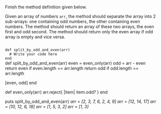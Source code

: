 Finish the method definition given below.

Given an array of numbers `arr`, the method should separate the array into 2 sub-arrays: one containing odd numbers, the other containing even numbers. The method should return an array of these two arrays, the even first and odd second.
The method should return only the even array if odd array is empty and vice versa.

<codeblock language="ruby" type="exercise" testMode="multipleInput">
<code>
def split_by_odd_and_even(arr)
  # Write your code here
end
</code>

<solution>
def split_by_odd_and_even(arr)
  even = even_only(arr)
  odd = arr - even
  return even if even.length == arr.length
  return odd if odd.length == arr.length

  [even, odd]
end

def even_only(arr)
  arr.reject{ |item| item.odd? }
end
</solution>

<testcases>
<caller>
puts split_by_odd_and_even(arr)
</caller>
<testcase>
<i>
arr = [2, 3, 7, 6, 2, 4, 9]
</i>
</testcase>
<testcase>
<i>
arr = [12, 14, 17]
</i>
</testcase>
<testcase>
<i>
arr = [10, 12, 6, 18]
</i>
</testcase>
<testcase>
<i>
arr = [1, 5, 3, 2]
</i>
</testcase>
<testcase>
<i>
arr = [1, 3]
</i>
</testcase>
</testcases>
</codeblock>